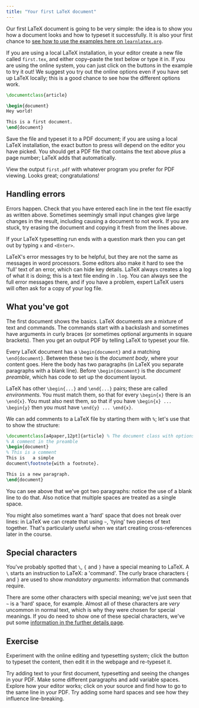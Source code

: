 ```yaml
---
title: "Your first LaTeX document"
---
```


Our first LaTeX document is going to be very simple: the idea is to show you
how a document looks and how to typeset it successfully. It is also your
first chance to [see how to use the examples here on `learnlatex.org`](help).

If you are using a local LaTeX installation, in your editor create a new file
called `first.tex`, and either copy–paste the text below or type it in.
If you are using the online system, you can just click on the buttons in the
example to try it out! We suggest you try out the online options even if you
have set up LaTeX locally; this is a good chance to see how the different
options work.
```latex
\documentclass{article}

\begin{document}
Hey world!

This is a first document.
\end{document}
```
Save the file and typeset it to a PDF document; if you are using a local LaTeX
installation, the exact button to press will depend on the editor you have
picked. You should get a PDF file that contains the text above _plus_ a page
number; LaTeX adds that automatically.

View the output `first.pdf` with
whatever program you prefer for PDF viewing.
Looks great; congratulations!

## Handling errors

Errors happen.
Check that you have entered each line in the text file exactly as written above.
Sometimes seemingly small input changes give large changes in the
result, including causing a document to not work.
If you are stuck, try erasing the document and copying it fresh from the
lines above.

If your LaTeX typesetting run ends with a question mark then you can get out by
typing `x` and `<Enter>`.

LaTeX's error messages try to be helpful, but they are not the same as messages
in word processors. Some editors also make it hard to see the 'full' text of an
error, which can hide key details. LaTeX always creates a log of what it is
doing; this is a text file ending in `.log`. You can always see the full  error
messages there, and if you have a problem, expert LaTeX users will often ask for a
copy of your log file.

## What you've got

The first document shows the basics.
LaTeX documents are a mixture of text and commands.
The commands start with a backslash
and sometimes have arguments in curly braces
(or sometimes optional arguments in square brackets).
Then you get an output PDF by telling LaTeX to typeset your file.

Every LaTeX document has a `\begin{document}` and a matching
`\end{document}`.
Between these two is the *document body*, where your content goes.
Here the body has two paragraphs (in LaTeX you separate paragraphs
with a blank line).
Before `\begin{document}` is the *document preamble*,
which has code to set up the document layout.

LaTeX has other `\begin{...}` and `\end{...}` pairs; these are
called *environments*.
You must match them, so that for every `\begin{x}` there is an `\end{x}`.
You must also nest them, so that if you have
`\begin{x} ... \begin{y}` then you must have
`\end{y} ... \end{x}`.

We can add comments to a LaTeX file by starting them with `%`; let's use
that to show the structure:
```latex
\documentclass[a4paper,12pt]{article} % The document class with options
% A comment in the preamble
\begin{document}
% This is a comment
This is   a simple
document\footnote{with a footnote}.

This is a new paragraph.
\end{document}
```
You can see above that we've got two paragraphs: notice the use of a blank  line
to do that. Also notice that multiple spaces are treated as a single space.

You might also sometimes want a 'hard' space that does not break over lines: in
LaTeX we can create that using `~`, 'tying' two pieces of text together. That's
particularly useful when we start creating cross-references later in the course.

## Special characters

You've probably spotted that ``\``, `{` and `}` have a special meaning to LaTeX.
A ``\`` starts an instruction to LaTeX: a 'command'. The curly brace characters
 `{` and `}` are used to show _mandatory arguments_: information that commands
 require.

There are some other characters with special meaning; we've just seen that `~`
is a 'hard' space, for example. Almost all of these characters  are _very_
uncommon in normal text, which is why they were chosen for special meanings.
If you do need to show one of these special characters, we've put some
[information in the further details page](more-03).

## Exercise

Experiment with the online editing and typesetting system; click the
button to typeset the content, then edit it in the webpage and re-typeset it.

Try adding text to your first document, typesetting and seeing the changes in
your PDF. Make some different paragraphs and add variable spaces. Explore how
your editor works; click on your source and find how to go to the same line  in
your PDF. Try adding some hard spaces and see how they influence line-breaking.
